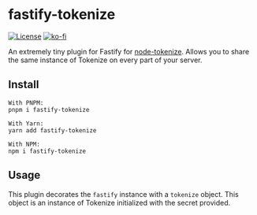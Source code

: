 # fastify-tokenize
[![License](https://img.shields.io/github/license/Bowser65/fastify-tokenize.svg?style=flat-square)](https://github.com/Bowser65/fastify-tokenize/blob/master/LICENSE)
[![ko-fi](https://www.ko-fi.com/img/githubbutton_sm.svg)](https://ko-fi.com/G2G71TSDF)

An extremely tiny plugin for Fastify for [node-tokenize](https://npm.im/node-tokenize). Allows you to share the same
instance of Tokenize on every part of your server.

## Install
```
With PNPM:
pnpm i fastify-tokenize

With Yarn:
yarn add fastify-tokenize

With NPM:
npm i fastify-tokenize
```

## Usage
This plugin decorates the `fastify` instance with a `tokenize` object. This object is an instance of Tokenize
initialized with the secret provided.
